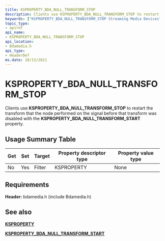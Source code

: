 ```yaml
---
title: KSPROPERTY_BDA_NULL_TRANSFORM_STOP
description: Clients use KSPROPERTY_BDA_NULL_TRANSFORM_STOP to restart the transform that the node performed on the signal before that transform was disabled with the KSPROPERTY_BDA_NULL_TRANSFORM_START property.
keywords: ["KSPROPERTY_BDA_NULL_TRANSFORM_STOP Streaming Media Devices"]
topic_type:
- apiref
api_name:
- KSPROPERTY_BDA_NULL_TRANSFORM_STOP
api_location:
- Bdamedia.h
api_type:
- HeaderDef
ms.date: 10/13/2021
---
```


# KSPROPERTY_BDA_NULL_TRANSFORM_STOP

Clients use **KSPROPERTY_BDA_NULL_TRANSFORM_STOP** to restart the transform that the node performed on the signal before that transform was disabled with the **KSPROPERTY_BDA_NULL_TRANSFORM_START** property.

## Usage Summary Table

| Get | Set | Target | Property descriptor type | Property value type |
|--|--|--|--|--|
| No | Yes | Filter | KSPROPERTY | None |

## Requirements

**Header:** bdamedia.h (include Bdamedia.h)

## See also

[**KSPROPERTY**](ksproperty-structure.md)

[**KSPROPERTY_BDA_NULL_TRANSFORM_START**](ksproperty-bda-null-transform-start.md)
